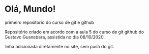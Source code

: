 # Olá, Mundo!
 primeiro repositorio do curso de git e github

 Repositório criado em acordo com a aula 5 do curso de git github do Gustavo Guanabara, assistida no dia 08/10/2020.
 
 linha adicionada diretamente no site, sem push do git. 
